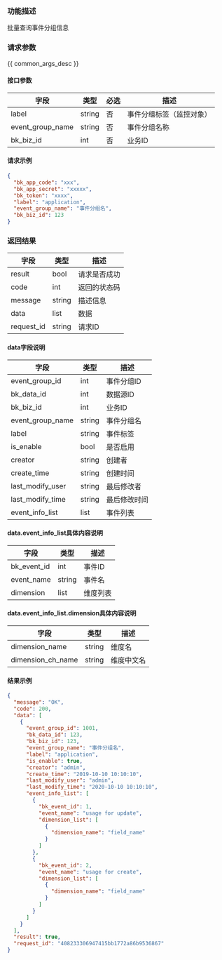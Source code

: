### 功能描述

批量查询事件分组信息

### 请求参数

{{ common_args_desc }}

#### 接口参数

| 字段               | 类型     | 必选 | 描述           |
|------------------|--------|----|--------------|
| label            | string | 否  | 事件分组标签（监控对象） |
| event_group_name | string | 否  | 事件分组名称       |
| bk_biz_id        | int    | 否  | 业务ID         | 

#### 请求示例

```json
{
  "bk_app_code": "xxx",
  "bk_app_secret": "xxxxx",
  "bk_token": "xxxx",
  "label": "application",
  "event_group_name": "事件分组名",
  "bk_biz_id": 123
}
```

### 返回结果

| 字段         | 类型     | 描述     |
|------------|--------|--------|
| result     | bool   | 请求是否成功 |
| code       | int    | 返回的状态码 |
| message    | string | 描述信息   |
| data       | list   | 数据     |
| request_id | string | 请求ID   |

#### data字段说明

| 字段                | 类型     | 描述     |
|-------------------|--------|--------|
| event_group_id    | int    | 事件分组ID |
| bk\_data_id       | int    | 数据源ID  |
| bk\_biz_id        | int    | 业务ID   |
| event\_group_name | string | 事件分组名  |
| label             | string | 事件标签   |
| is_enable         | bool   | 是否启用   |
| creator           | string | 创建者    |
| create_time       | string | 创建时间   |
| last_modify_user  | string | 最后修改者  |
| last_modify_time  | string | 最后修改时间 |
| event_info_list   | list   | 事件列表   |

#### data.event_info_list具体内容说明

| 字段           | 类型     | 描述   |
|--------------|--------|------|
| bk\_event_id | int    | 事件ID |
| event_name   | string | 事件名  |
| dimension    | list   | 维度列表 |

#### data.event_info_list.dimension具体内容说明

| 字段                | 类型     | 描述    |
|-------------------|--------|-------|
| dimension_name    | string | 维度名   | 
| dimension_ch_name | string | 维度中文名 | 

#### 结果示例

```json
{
  "message": "OK",
  "code": 200,
  "data": [
    {
      "event_group_id": 1001,
      "bk_data_id": 123,
      "bk_biz_id": 123,
      "event_group_name": "事件分组名",
      "label": "application",
      "is_enable": true,
      "creator": "admin",
      "create_time": "2019-10-10 10:10:10",
      "last_modify_user": "admin",
      "last_modify_time": "2020-10-10 10:10:10",
      "event_info_list": [
        {
          "bk_event_id": 1,
          "event_name": "usage for update",
          "dimension_list": [
            {
              "dimension_name": "field_name"
            }
          ]
        },
        {
          "bk_event_id": 2,
          "event_name": "usage for create",
          "dimension_list": [
            {
              "dimension_name": "field_name"
            }
          ]
        }
      ]
    }
  ],
  "result": true,
  "request_id": "408233306947415bb1772a86b9536867"
}
```
